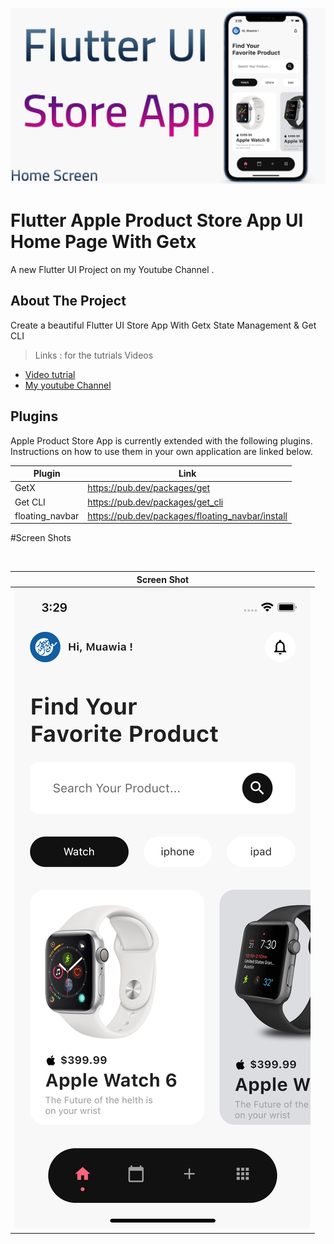 <p align="center">
<img src="images/store.jpg" width=700 >
</p>

# Flutter Apple Product Store App UI Home Page With Getx

A new Flutter UI Project on my Youtube Channel .

## About The Project

Create a beautiful Flutter UI Store App With Getx State Management & Get CLI

> Links : for the tutrials Videos

- [Video tutrial](https://youtu.be/1zBd4NwOAZ0)
- [My youtube Channel](https://www.youtube.com/channel/UCnUh8WaDvVs1b0CbOv7UaWQ)

## Plugins

Apple Product Store  App is currently extended with the following plugins.
Instructions on how to use them in your own application are linked below.

| Plugin          | Link                                             |
| --------------- | ------------------------------------------------ |
| GetX            | https://pub.dev/packages/get                     |
| Get CLI         | https://pub.dev/packages/get_cli                 |
| floating_navbar | https://pub.dev/packages/floating_navbar/install |

#Screen Shots

</br>

| Screen Shot                           |
| ------------------------------------- |
| ![ScreenShot](images/Screen_Shot.png) |
